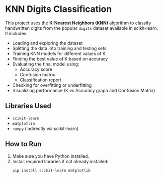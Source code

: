 # KNN Digits Classification

This project uses the **K-Nearest Neighbors (KNN)** algorithm to classify handwritten digits from the popular `digits` dataset available in scikit-learn. It includes:

- Loading and exploring the dataset
- Splitting the data into training and testing sets
- Training KNN models for different values of K
- Finding the best value of K based on accuracy
- Evaluating the final model using:
  - Accuracy score
  - Confusion matrix
  - Classification report
- Checking for overfitting or underfitting
- Visualizing performance (K vs Accuracy graph and Confusion Matrix)

## Libraries Used
- `scikit-learn`
- `matplotlib`
- `numpy` (indirectly via scikit-learn)

## How to Run
1. Make sure you have Python installed.
2. Install required libraries if not already installed:
   ```bash
   pip install scikit-learn matplotlib
